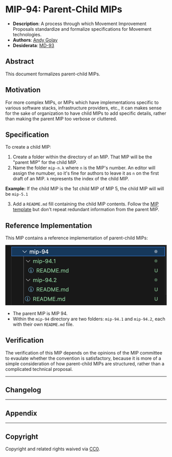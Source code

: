 # MIP-94: Parent-Child MIPs

- **Description**: A process through which Movement Improvement Proposals standardize and formalize specifications for Movement technologies.
- **Authors**: [Andy Golay](mailto:andy.golay@movementlabs.xyz)
- **Desiderata**: [MD-93](../../MD/md-93)

## Abstract

This document formalizes parent-child MIPs.

## Motivation

For more complex MIPs, or MIPs which have implementations specific to various software stacks, infrastructure providers, etc., it can makes sense for the sake of organization to have child MIPs to add specific details, rather than making the parent MIP too verbose or cluttered.

## Specification

To create a child MIP:

1. Create a folder within the directory of an MIP. That MIP will be the "parent MIP" for the child MIP.
2. Name the folder `mip-n.k` where `n` is the MIP's number. An editor will assign the numuber, so it's fine for authors to leave it as `n` on the first draft of an MIP. `k` represents the index of the child MIP.

**Example:** If the child MIP is the 1st child MIP of MIP 5, the child MIP will will be `mip-5.1` 

3. Add a `README.md` fill containing the child MIP contents. Follow the [MIP template](../../mip-template.md) but don't repeat redundant information from the parent MIP.

## Reference Implementation

This MIP contains a reference implementation of parent-child MIPs:

![parent-child MIP reference](image.png)

- The parent MIP is MIP 94.
- Within the `mip-94` directory are two folders: `mip-94.1` and `mip-94.2`, each with their own `README.md` file.

## Verification

The verification of this MIP depends on the opinions of the MIP committee to evaulate whether the convention is satisfactory, because it is more of a simple consideration of how parent-child MIPs are structured, rather than a complicated technical proposal.

---

## Changelog

---

## Appendix

---
## Copyright

Copyright and related rights waived via [CC0](../LICENSE.md).